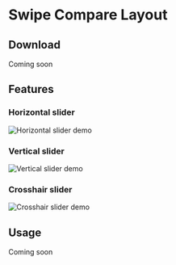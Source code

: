 # Swipe Compare Layout
 
## Download
Coming soon

## Features
### Horizontal slider
![Horizontal slider demo](gifs/horizontal.gif)

### Vertical slider
![Vertical slider demo](gifs/vertical.gif)

### Crosshair slider
![Crosshair slider demo](gifs/crosshair.gif)

## Usage
Coming soon
